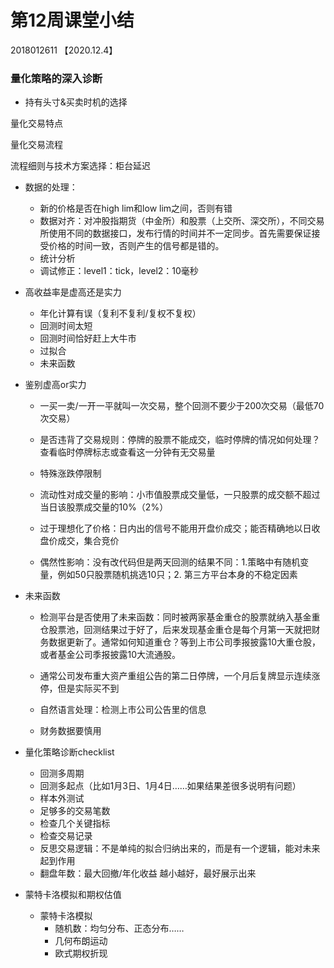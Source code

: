 # 第12周课堂小结

2018012611 【2020.12.4】

### 量化策略的深入诊断

- 持有头寸&买卖时机的选择

量化交易特点

量化交易流程

流程细则与技术方案选择：柜台延迟



- 数据的处理：
  - 新的价格是否在high lim和low lim之间，否则有错
  - 数据对齐：对冲股指期货（中金所）和股票（上交所、深交所），不同交易所使用不同的数据接口，发布行情的时间并不一定同步。首先需要保证接受价格的时间一致，否则产生的信号都是错的。
  - 统计分析
  - 调试修正：level1：tick，level2：10毫秒



- 高收益率是虚高还是实力
  - 年化计算有误（复利不复利/复权不复权）
  - 回测时间太短
  - 回测时间恰好赶上大牛市	
  - 过拟合
  - 未来函数

- 鉴别虚高or实力

  - 一买一卖/一开一平就叫一次交易，整个回测不要少于200次交易（最低70次交易）

  - 是否违背了交易规则：停牌的股票不能成交，临时停牌的情况如何处理？查看临时停牌标志或查看这一分钟有无交易量

  - 特殊涨跌停限制

  - 流动性对成交量的影响：小市值股票成交量低，一只股票的成交额不超过当日该股票成交量的10%（2%）

  - 过于理想化了价格：日内出的信号不能用开盘价成交；能否精确地以日收盘价成交，集合竞价

  - 偶然性影响：没有改代码但是两天回测的结果不同：1.策略中有随机变量，例如50只股票随机挑选10只；2. 第三方平台本身的不稳定因素

    

- 未来函数

  - 检测平台是否使用了未来函数：同时被两家基金重仓的股票就纳入基金重仓股票池，回测结果过于好了，后来发现基金重仓是每个月第一天就把财务数据更新了。通常如何知道重仓？等到上市公司季报披露10大重仓股，或者基金公司季报披露10大流通股。

  - 通常公司发布重大资产重组公告的第二日停牌，一个月后复牌显示连续涨停，但是实际买不到

  - 自然语言处理：检测上市公司公告里的信息

  - 财务数据要慎用

    

- 量化策略诊断checklist
  - 回测多周期
  - 回测多起点（比如1月3日、1月4日……如果结果差很多说明有问题）
  - 样本外测试
  - 足够多的交易笔数
  - 检查几个关键指标
  - 检查交易记录
  - 反思交易逻辑：不是单纯的拟合归纳出来的，而是有一个逻辑，能对未来起到作用
  - 翻盘年数：最大回撤/年化收益 越小越好，最好展示出来



- 蒙特卡洛模拟和期权估值
  - 蒙特卡洛模拟
    - 随机数：均匀分布、正态分布……
    - 几何布朗运动
    - 欧式期权折现